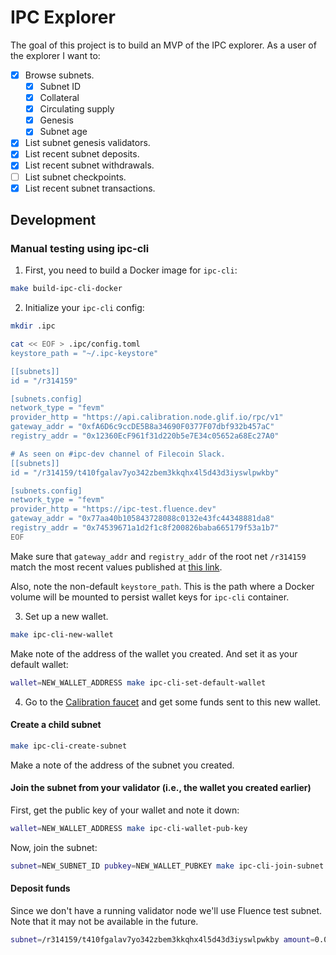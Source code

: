 # IPC Explorer

The goal of this project is to build an MVP of the IPC explorer.
As a user of the explorer I want to:

- [x] Browse subnets.
    - [x] Subnet ID
    - [x] Collateral
    - [x] Circulating supply
    - [x] Genesis
    - [x] Subnet age
- [x] List subnet genesis validators.
- [x] List recent subnet deposits.
- [x] List recent subnet withdrawals.
- [ ] List subnet checkpoints.
- [x] List recent subnet transactions.

## Development

### Manual testing using ipc-cli

1. First, you need to build a Docker image for `ipc-cli`:

```sh
make build-ipc-cli-docker
```

2. Initialize your `ipc-cli` config:

```sh
mkdir .ipc

cat << EOF > .ipc/config.toml
keystore_path = "~/.ipc-keystore"

[[subnets]]
id = "/r314159"

[subnets.config]
network_type = "fevm"
provider_http = "https://api.calibration.node.glif.io/rpc/v1"
gateway_addr = "0xfA6D6c9ccDE5B8a34690F0377F07dbf932b457aC"
registry_addr = "0x12360EcF961f31d220b5e7E34c05652a68Ec27A0"

# As seen on #ipc-dev channel of Filecoin Slack.
[[subnets]]
id = "/r314159/t410fgalav7yo342zbem3kkqhx4l5d43d3iyswlpwkby"

[subnets.config]
network_type = "fevm"
provider_http = "https://ipc-test.fluence.dev"
gateway_addr = "0x77aa40b105843728088c0132e43fc44348881da8"
registry_addr = "0x74539671a1d2f1c8f200826baba665179f53a1b7"
EOF
```

Make sure that `gateway_addr` and `registry_addr` of the root net `/r314159` match the most recent values published at [this link](https://github.com/consensus-shipyard/ipc/blob/cd/contracts/deployments/r314159.json).

Also, note the non-default `keystore_path`.
This is the path where a Docker volume will be mounted to persist wallet keys for `ipc-cli` container.

3. Set up a new wallet.

```sh
make ipc-cli-new-wallet
```

Make note of the address of the wallet you created.
And set it as your default wallet:

```sh
wallet=NEW_WALLET_ADDRESS make ipc-cli-set-default-wallet
```

4. Go to the [Calibration faucet](https://faucet.calibnet.chainsafe-fil.io/) and get some funds sent to this new wallet.

#### Create a child subnet

```sh
make ipc-cli-create-subnet
```

Make a note of the address of the subnet you created.

#### Join the subnet from your validator (i.e., the wallet you created earlier)

First, get the public key of your wallet and note it down:

```sh
wallet=NEW_WALLET_ADDRESS make ipc-cli-wallet-pub-key
```

Now, join the subnet:

```sh
subnet=NEW_SUBNET_ID pubkey=NEW_WALLET_PUBKEY make ipc-cli-join-subnet
```

#### Deposit funds

Since we don't have a running validator node we'll use Fluence test subnet.
Note that it may not be available in the future.

```sh
subnet=/r314159/t410fgalav7yo342zbem3kkqhx4l5d43d3iyswlpwkby amount=0.01 make ipc-cli-fund
```
